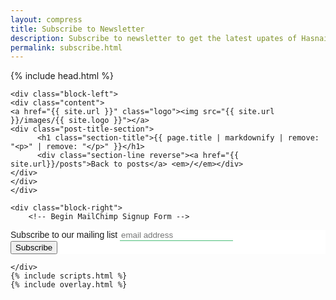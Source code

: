 ```yaml
---
layout: compress
title: Subscribe to Newsletter
description: Subscribe to newsletter to get the latest upates of Hasnain's blog right in your email.
permalink: subscribe.html
---
```

<html>
{% include head.html %}
<style>
	#contact-form {
  		padding: 10px;
		border: 1px solid #4dbe7a;
		top: 45%;
	}
	#submit{
		 display: inline-block;
		 background: transparent;
		 border: 1px solid #4dbe7a;
		 padding: 2px 10px;
		
	}
	li.contact-li {
		list-style: none;
		padding: 0;
		display: inline-block;
	}

	.contact-input{
	  outline:none;
	  border: none;
	  border-bottom: 1px solid #4dbe7a;
	  
	}
</style>
    
<body id="posts" class="inner-post-page">

	<div class="block-left">
	<div class="content">
	<a href="{{ site.url }}" class="logo"><img src="{{ site.url }}/images/{{ site.logo }}"></a>
	<div class="post-title-section">
		  <h1 class="section-title">{{ page.title | markdownify | remove: "<p>" | remove: "</p>" }}</h1>
		  <div class="section-line reverse"><a href="{{ site.url}}/posts">Back to posts</a> <em>/</em></div>
	</div>
	</div>
    </div>

    <div class="block-right">
     	<!-- Begin MailChimp Signup Form -->
<link href="//cdn-images.mailchimp.com/embedcode/horizontal-slim-10_7.css" rel="stylesheet" type="text/css">
<style type="text/css">
	#mc_embed_signup{background:#fff; clear:left; font:14px Helvetica,Arial,sans-serif; width:100%;}
	/* Add your own MailChimp form style overrides in your site stylesheet or in this style block.
	   We recommend moving this block and the preceding CSS link to the HEAD of your HTML file. */
</style>
	<div id="mc_embed_signup">
	<form action="//github.us16.list-manage.com/subscribe/post?u=e4880a88dc03f9d0a411aa49d&amp;id=cce8de2da7" method="post" id="mc-embedded-subscribe-form contact-form" name="mc-embedded-subscribe-form" class="validate" target="_blank" novalidate>
    <div id="mc_embed_signup_scroll">
	<label for="mce-EMAIL">Subscribe to our mailing list</label>
	<li class="contact-li">
	<input type="email" value="" name="EMAIL" class="email contact-input" id="mce-EMAIL" placeholder="email address" required>
	</li>
    <!-- real people should not fill this in and expect good things - do not remove this or risk form bot signups-->
    <div style="position: absolute; left: -5000px;" aria-hidden="true"><input type="text" name="b_e4880a88dc03f9d0a411aa49d_cce8de2da7" tabindex="-1" value=""></div>
    <div class="clear"><input type="submit" value="Subscribe" name="subscribe" id="mc-embedded-subscribe submit" class="button"></div>
    </div>
</form>
</div>

<!--End mc_embed_signup-->
    </div>
    {% include scripts.html %}
    {% include overlay.html %}
</body>
</html>
